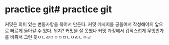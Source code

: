 # practice git# practice git
커밋은 의미 있는 변동사항을 묶어서 만든다. 
커밋 메시지를 공들여서 작성해야지 앞으로 빠르게 돌아갈 수 있다. 
뭐지? 커밋을 잘 못했나 커밋 과정에서 갑작스럽게 무엇인가를 바꿔서 그런 듯ㅇㄴㄻㅇㅇㅇㅁㄴㅇㄻㄴㅇㄹ